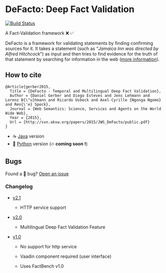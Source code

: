 DeFacto: Deep Fact Validation 
==============================
[![Build Status](https://travis-ci.org/SmartDataAnalytics/DeFacto.svg?branch=master)](https://travis-ci.org/SmartDataAnalytics/DeFacto)

A Fact-Validation framework :x: :white_check_mark:

DeFacto is a framework for validating statements by finding confirming sources for it. It takes a statement (such as “<i>Jamaica Inn was directed by Alfred Hitchcock</i>”) as input and then tries to find evidence for the truth of that statement by searching for information in the web ([more information](http://sda.cs.uni-bonn.de/projects/defacto/)).

## How to cite
```Tex
@Article{gerber2015,
  Title = {DeFacto - Temporal and Multilingual Deep Fact Validation},
  Author = {Daniel Gerber and Diego Esteves and Jens Lehmann and Lorenz B{\"u}hmann and Ricardo Usbeck and Axel-Cyrille {Ngonga Ngomo} and Ren{\'e} Speck},
  Journal = {Web Semantics: Science, Services and Agents on the World Wide Web},
  Year = {2015},
  Url = {http://svn.aksw.org/papers/2015/JWS_DeFacto/public.pdf}
}
```

- :coffee: [Java](https://github.com/SmartDataAnalytics/DeFacto/tree/master) version
- :snake: [Python](https://github.com/SmartDataAnalytics/DeFacto/tree/version3) version (:fire: **coming soon** :exclamation:)

## Bugs
Found a :bug: bug? [Open an issue](https://github.com/SmartDataAnalytics/DeFacto/issues/new) 

### Changelog
- [v2.1](https://github.com/AKSW/DeFacto/releases/tag/v2.1)
	- HTTP service support

- [v2.0](https://github.com/AKSW/DeFacto/releases/tag/v2.0)
	- Multilingual Deep Fact Validation Feature

- [v1.0](https://github.com/AKSW/DeFacto/releases/tag/v1.0)
	- No support for http service
	
	- Vaadin component required (user interface)
    	
	- Uses FactBench v1.0
